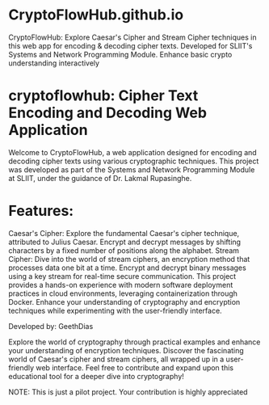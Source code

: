 # CryptoFlowHub.github.io
CryptoFlowHub: Explore Caesar's Cipher and Stream Cipher techniques in this web app for encoding & decoding cipher texts. Developed for SLIIT's Systems and Network Programming Module. Enhance basic crypto understanding interactively

# cryptoflowhub: Cipher Text Encoding and Decoding Web Application
Welcome to CryptoFlowHub, a web application designed for encoding and decoding cipher texts using various cryptographic techniques. This project was developed as part of the Systems and Network Programming Module at SLIIT, under the guidance of Dr. Lakmal Rupasinghe.

# Features:
Caesar's Cipher: Explore the fundamental Caesar's cipher technique, attributed to Julius Caesar. Encrypt and decrypt messages by shifting characters by a fixed number of positions along the alphabet.
Stream Cipher: Dive into the world of stream ciphers, an encryption method that processes data one bit at a time. Encrypt and decrypt binary messages using a key stream for real-time secure communication.
This project provides a hands-on experience with modern software deployment practices in cloud environments, leveraging containerization through Docker. Enhance your understanding of cryptography and encryption techniques while experimenting with the user-friendly interface.

Developed by: GeethDias

Explore the world of cryptography through practical examples and enhance your understanding of encryption techniques. Discover the fascinating world of Caesar's cipher and stream ciphers, all wrapped up in a user-friendly web interface. Feel free to contribute and expand upon this educational tool for a deeper dive into cryptography!

NOTE: This is just a pilot project. Your contribution is highly appreciated
